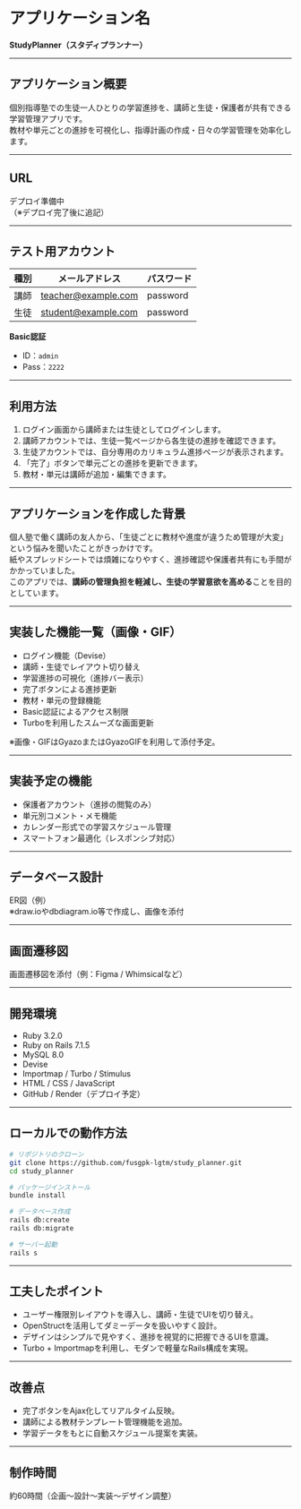# アプリケーション名
**StudyPlanner（スタディプランナー）**

---

## アプリケーション概要
個別指導塾での生徒一人ひとりの学習進捗を、講師と生徒・保護者が共有できる学習管理アプリです。  
教材や単元ごとの進捗を可視化し、指導計画の作成・日々の学習管理を効率化します。

---

## URL
デプロイ準備中  
（※デプロイ完了後に追記）

---

## テスト用アカウント
| 種別  | メールアドレス       | パスワード |
|----- |--------------------|---------- |
| 講師 | teacher@example.com | password |
| 生徒 | student@example.com | password |

**Basic認証**
- ID：`admin`  
- Pass：`2222`

---

## 利用方法
1. ログイン画面から講師または生徒としてログインします。  
2. 講師アカウントでは、生徒一覧ページから各生徒の進捗を確認できます。  
3. 生徒アカウントでは、自分専用のカリキュラム進捗ページが表示されます。  
4. 「完了」ボタンで単元ごとの進捗を更新できます。  
5. 教材・単元は講師が追加・編集できます。

---

## アプリケーションを作成した背景
個人塾で働く講師の友人から、「生徒ごとに教材や進度が違うため管理が大変」という悩みを聞いたことがきっかけです。  
紙やスプレッドシートでは煩雑になりやすく、進捗確認や保護者共有にも手間がかかっていました。  
このアプリでは、**講師の管理負担を軽減し、生徒の学習意欲を高める**ことを目的としています。

---

## 実装した機能一覧（画像・GIF）
- ログイン機能（Devise）
- 講師・生徒でレイアウト切り替え  
- 学習進捗の可視化（進捗バー表示）  
- 完了ボタンによる進捗更新  
- 教材・単元の登録機能  
- Basic認証によるアクセス制限  
- Turboを利用したスムーズな画面更新  

※画像・GIFはGyazoまたはGyazoGIFを利用して添付予定。

---

## 実装予定の機能
- 保護者アカウント（進捗の閲覧のみ）  
- 単元別コメント・メモ機能  
- カレンダー形式での学習スケジュール管理  
- スマートフォン最適化（レスポンシブ対応）  

---

## データベース設計
ER図（例）  
※draw.ioやdbdiagram.io等で作成し、画像を添付

---

## 画面遷移図
画面遷移図を添付（例：Figma / Whimsicalなど）

---

## 開発環境
- Ruby 3.2.0  
- Ruby on Rails 7.1.5  
- MySQL 8.0  
- Devise  
- Importmap / Turbo / Stimulus  
- HTML / CSS / JavaScript  
- GitHub / Render（デプロイ予定）

---

## ローカルでの動作方法
```bash
# リポジトリのクローン
git clone https://github.com/fusgpk-lgtm/study_planner.git
cd study_planner

# パッケージインストール
bundle install

# データベース作成
rails db:create
rails db:migrate

# サーバー起動
rails s
```

---

## 工夫したポイント
-	ユーザー権限別レイアウトを導入し、講師・生徒でUIを切り替え。
-	OpenStructを活用してダミーデータを扱いやすく設計。
-	デザインはシンプルで見やすく、進捗を視覚的に把握できるUIを意識。
-	Turbo + Importmapを利用し、モダンで軽量なRails構成を実現。

---

## 改善点
-	完了ボタンをAjax化してリアルタイム反映。
-	講師による教材テンプレート管理機能を追加。
-	学習データをもとに自動スケジュール提案を実装。

---

## 制作時間
約60時間（企画〜設計〜実装〜デザイン調整）
